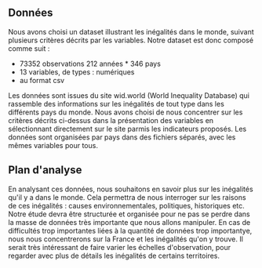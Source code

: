 ## Données 

Nous avons choisi un dataset illustrant les inégalités dans le monde, suivant plusieurs critères décrits par les variables.
Notre dataset est donc composé comme suit :
- 73352 observations 212 années * 346 pays
- 13 variables, de types : numériques
- au format csv

Les données sont issues du site wid.world (World Inequality Database) qui rassemble des informations sur les inégalités de tout type dans les différents pays du monde.
Nous avons choisi de nous concentrer sur les critères décrits ci-dessus dans la présentation des variables en sélectionnant directement sur le site parmis les indicateurs proposés.
Les données sont organisées par pays dans des fichiers séparés, avec les mêmes variables pour tous.

## Plan d'analyse

En analysant ces données, nous souhaitons en savoir plus sur les inégalités qu'il y a dans le monde.
Cela permettra de nous interroger sur les raisons de ces inégalités : causes environnementales, politiques, historiques etc.
Notre étude devra être structurée et organisée pour ne pas se perdre dans la masse de données très importante que nous allons manipuler.
En cas de difficultés trop importantes liées à la quantité de données trop importantye, nous nous concentrerons sur la France et les inégalités qu'on y trouve. 
Il serait très intéressant de faire varier les échelles d'observation, pour regarder avec plus de détails les inégalités de certains territoires.
